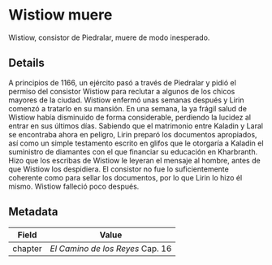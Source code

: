# Wistiow muere
Wistiow, consistor de Piedralar, muere de modo inesperado.

## Details
A principios de 1166, un ejército pasó a través de Piedralar y pidió el permiso del consistor Wistiow para reclutar a algunos de los chicos mayores de la ciudad. Wistiow enfermó unas semanas después y Lirin comenzó a tratarlo en su mansión. En una semana, la ya frágil salud de Wistiow había disminuido de forma considerable, perdiendo la lucidez al entrar en sus últimos días. Sabiendo que el matrimonio entre Kaladin y Laral se encontraba ahora en peligro, Lirin preparó los documentos apropiados, así como un simple testamento escrito en glifos que le otorgaría a Kaladin el suministro de diamantes con el que financiar su educación en Kharbranth. Hizo que los escribas de Wistiow le leyeran el mensaje al hombre, antes de que Wistiow los despidiera. El consistor no fue lo suficientemente coherente como para sellar los documentos, por lo que Lirin lo hizo él mismo. Wistiow falleció poco después.

## Metadata
| Field | Value |
| ----- | ----- |
| chapter | *El Camino de los Reyes* Cap. 16 |
